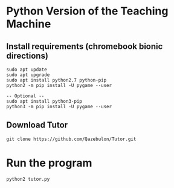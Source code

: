 # Python Version of the Teaching Machine

## Install requirements (chromebook bionic directions)
    
    sudo apt update
    sudo apt upgrade
    sudo apt install python2.7 python-pip
    python2 -m pip install -U pygame --user

    -- Optional --
    sudo apt install python3-pip
    python3 -m pip install -U pygame --user

## Download Tutor
    
    git clone https://github.com/Qazebulon/Tutor.git

# Run the program

    python2 tutor.py
